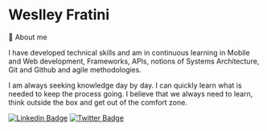 # Weslley Fratini 

💬 
About me

I have developed technical skills and am in continuous learning in Mobile and Web development, Frameworks, APIs, notions of Systems Architecture, Git and Github and agile methodologies.

I am always seeking knowledge day by day. I can quickly learn what is needed to keep the process going. I believe that we always need to learn, think outside the box and get out of the comfort zone.

[![Linkedin Badge](https://img.shields.io/badge/-LinkedIn-blue?style=for-the-badge&logo=Linkedin&logoColor=white&link=https://www.linkedin.com/in/weslley-fratini/)](https://www.linkedin.com/in/weslley-fratini/)
[![Twitter Badge](https://img.shields.io/badge/-Twitter-1ca0f1?style=for-the-badge&labelColor=1ca0f1&logo=twitter&logoColor=white&link=https://twitter.com/Weslley_Fratini)](https://twitter.com/Weslley_Fratini)

